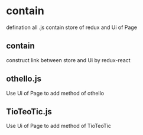 # contain

defination all .js contain store of redux and Ui of Page

## contain 

construct link between store and Ui by redux-react

## othello.js

Use Ui of Page to add method of othello

## TioTeoTic.js

Use Ui of Page to add method of TioTeoTic